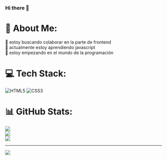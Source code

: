 ### Hi there 👋

# 💫 About Me:
👯 estoy buscando colaborar en la parte de frontend <br>🌱 actualmente estoy aprendiendo javascript<br>🤝 estoy empezando en el mundo de la programación 


# 💻 Tech Stack:
![HTML5](https://img.shields.io/badge/html5-%23E34F26.svg?style=for-the-badge&logo=html5&logoColor=white) ![CSS3](https://img.shields.io/badge/css3-%231572B6.svg?style=for-the-badge&logo=css3&logoColor=white)
# 📊 GitHub Stats:
![](https://github-readme-stats.vercel.app/api?username=davidixcoy&theme=dark&hide_border=false&include_all_commits=false&count_private=false)<br/>
![](https://github-readme-streak-stats.herokuapp.com/?user=davidixcoy&theme=dark&hide_border=false)<br/>
![](https://github-readme-stats.vercel.app/api/top-langs/?username=davidixcoy&theme=dark&hide_border=false&include_all_commits=false&count_private=false&layout=compact)

---
[![](https://visitcount.itsvg.in/api?id=davidixcoy&icon=0&color=0)](https://visitcount.itsvg.in)

<!-- Proudly created with GPRM ( https://gprm.itsvg.in ) -->

<!--
**davidixcoy/davidixcoy** is a ✨ _special_ ✨ repository because its `README.md` (this file) appears on your GitHub profile.

Here are some ideas to get you started:

- 🔭 I’m currently working on ...
- 🌱 I’m currently learning ...
- 👯 I’m looking to collaborate on ...
- 🤔 I’m looking for help with ...
- 💬 Ask me about ...
- 📫 How to reach me: ...
- 😄 Pronouns: ...
- ⚡ Fun fact: ...
-->

